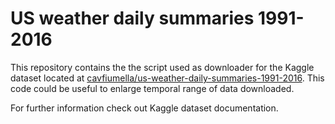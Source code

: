 # US weather daily summaries 1991-2016

This repository contains the the script used as downloader for the Kaggle dataset located at [cavfiumella/us-weather-daily-summaries-1991-2016](https://www.kaggle.com/cavfiumella/us-weather-daily-summaries-1991-2016).
This code could be useful to enlarge temporal range of data downloaded.

For further information check out Kaggle dataset documentation.
